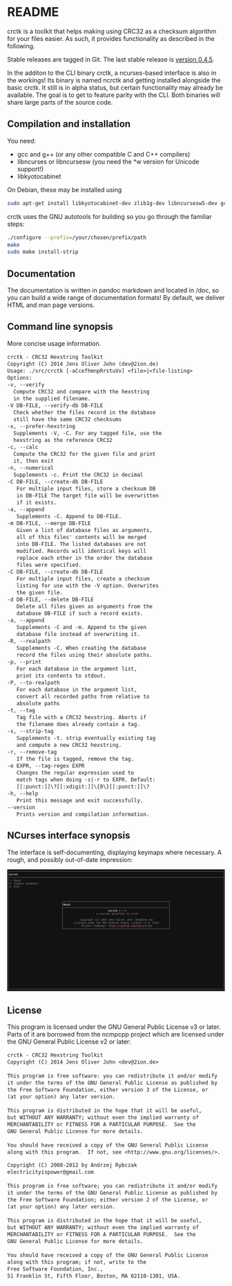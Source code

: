 # README

crctk is a toolkit that helps making using CRC32 as a checksum algorithm
for your files easier. As such, it provides functionality as described
in the following.

Stable releases are tagged in Git. The last stable release is [version
0.4.5](https://github.com/2ion/crctk/archive/0.4.5.tar.gz).

In the additon to the CLI binary crctk, a ncurses-based interface is
also in the workings! Its binary is named ncrctk and getting installed
alongside the basic crctk. It still is in alpha status, but certain
functionality may already be available. The goal is to get to feature
parity with the CLI. Both binaries will share large parts of the source
code.

## Compilation and installation

You need:

- gcc and g++ (or any other compatible C and C++ compilers)
- libncurses or libncursesw (you need the \*w version for Unicode
  support!)
- libkyotocabinet

On Debian, these may be installed using
```sh
sudo apt-get install libkyotocabinet-dev zlib1g-dev libncursesw5-dev gcc g++
```

crctk uses the GNU autotools for building so you go through the familiar
steps:

```sh
./configure --prefix=/your/chosen/prefix/path
make
sudo make install-strip
```

## Documentation

The documentation is written in pandoc markdown and located in /doc, so
you can build a wide range of documentation formats! By default, we
deliver HTML and man page versions.

## Command line synopsis

More concise usage information.

```
crctk - CRC32 Hexstring Toolkit
Copyright (C) 2014 Jens Oliver John (dev@2ion.de)
Usage: ./src/crctk [-aCcefhmnpRrstuVv] <file>|<file-listing>
Options:
-v, --verify
  Compute CRC32 and compare with the hexstring
  in the supplied filename.
-V DB-FILE, --verify-db DB-FILE
  Check whether the files record in the database
  still have the same CRC32 checksums
-x, --prefer-hexstring
  Supplements -V, -C. For any tagged file, use the
  hexstring as the reference CRC32
-c, --calc
  Compute the CRC32 for the given file and print
  it, then exit
-n, --numerical
  Supplements -c. Print the CRC32 in decimal
-C DB-FILE, --create-db DB-FILE
   For multiple input files, store a checksum DB
   in DB-FILE The target file will be overwritten
   if it exists.
-a, --append
   Supplements -C. Append to DB-FILE.
-m DB-FILE, --merge DB-FILE
   Given a list of database files as arguments,
   all of this files' contents will be merged
   into DB-FILE. The listed databases are not
   modified. Records will identical keys will
   replace each other in the order the database
   files were specified.
-C DB-FILE, --create-db DB-FILE
   For multiple input files, create a checksum
   listing for use with the -V option. Overwrites
   the given file.
-d DB-FILE, --delete DB-FILE
   Delete all files given as arguments from the
   database DB-FILE if such a record exists.
-a, --append
   Supplements -C and -m. Append to the given
   database file instead of overwriting it.
-R, --realpath
   Supplements -C. When creating the database
   record the files using their absolute paths.
-p, --print
   For each database in the argument list,
   print its contents to stdout.
-P, --to-realpath
   For each database in the argument list,
   convert all recorded paths from relative to
   absolute paths
-t, --tag
   Tag file with a CRC32 hexstring. Aborts if
   the filename does already contain a tag.
-s, --strip-tag
   Supplements -t. strip eventually existing tag
   and compute a new CRC32 hexstring.
-r, --remove-tag
   If the file is tagged, remove the tag.
-e EXPR, --tag-regex EXPR
   Changes the regular expression used to
   match tags when doing -s|-r to EXPR. Default:
   [[:punct:]]\?[[:xdigit:]]\{8\}[[:punct:]]\?
-h, --help
   Print this message and exit successfully.
--version
   Prints version and compilation information.
```

## NCurses interface synopsis

The interface is self-documenting, displaying keymaps where necessary. A
rough, and possibly out-of-date impression:

![Screenshot](https://raw.githubusercontent.com/2ion/crctk/master/README-resources/screenshot-cursesui.png)

## License

This program is licensed under the GNU General Public License v3 or
later. Parts of it are borrowed from the ncmpcpp project which are
licensed under the GNU General Public License v2 or later:

```
crctk - CRC32 Hexstring Toolkit
Copyright (C) 2014 Jens Oliver John <dev@2ion.de>

This program is free software: you can redistribute it and/or modify
it under the terms of the GNU General Public License as published by
the Free Software Foundation, either version 3 of the License, or
(at your option) any later version.

This program is distributed in the hope that it will be useful,
but WITHOUT ANY WARRANTY; without even the implied warranty of
MERCHANTABILITY or FITNESS FOR A PARTICULAR PURPOSE.  See the
GNU General Public License for more details.

You should have received a copy of the GNU General Public License
along with this program.  If not, see <http://www.gnu.org/licenses/>.
```

```
Copyright (C) 2008-2012 by Andrzej Rybczak                            
electricityispower@gmail.com                                          
                                                                      
This program is free software; you can redistribute it and/or modify  
it under the terms of the GNU General Public License as published by  
the Free Software Foundation; either version 2 of the License, or     
(at your option) any later version.                                   
                                                                      
This program is distributed in the hope that it will be useful,       
but WITHOUT ANY WARRANTY; without even the implied warranty of        
MERCHANTABILITY or FITNESS FOR A PARTICULAR PURPOSE.  See the         
GNU General Public License for more details.                          
                                                                      
You should have received a copy of the GNU General Public License     
along with this program; if not, write to the                         
Free Software Foundation, Inc.,                                       
51 Franklin St, Fifth Floor, Boston, MA 02110-1301, USA.              
```
